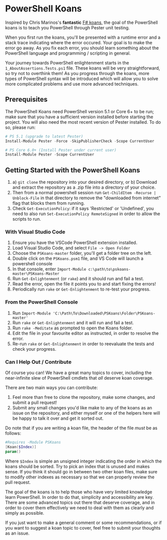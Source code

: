 # PowerShell Koans

Inspired by Chris Marinos's **fantastic** [F# koans](https://github.com/ChrisMarinos/FSharpKoans), the goal of the PowerShell koans is to teach you PowerShell through Pester unit testing.

When you first run the koans, you'll be presented with a runtime error and a stack trace indicating where the error occured. Your goal is to make the error go away. As you fix each error, you should learn something about the PowerShell language and programming / scripting in general.

Your journey towards PowerShell enlightenment starts in the `1_AboutAssertions.Tests.ps1` file. These koans will be very straightforward, so try not to overthink them! As you progress through the koans, more types of PowerShell syntax will be introduced which will allow you to solve more complicated problems and use more advanced techniques.

## Prerequisites

The PowerShell Koans need PowerShell version 5.1 or Core 6+ to be run; make sure that you have a sufficient version installed before starting the project. You will also need the most recent version of
Pester installed. To do so, please run:

```PowerShell
# PS 5.1 (upgrade to latest Pester)
Install-Module Pester -Force -SkipPublisherCheck -Scope CurrentUser

# PS Core 6.0+ (Install Pester under current user)
Install-Module Pester -Scope CurrentUser
```

## Getting Started with the PowerShell Koans

1. a) `git clone` the repository into your desired directory, or
   b) Download and extract the repository as a .zip file into a directory of your choice.
2. Then from a normal powershell session run `Get-ChildItem -Recurse | Unblock-File` in that directory to remove the "downloaded from internet" flag that blocks them from running.
3. Check `Get-ExecutionPolicy`: if it says 'Restricted' or 'Undefined', you need to also run `Set-ExecutionPolicy RemoteSigned` in order to allow the scripts to run.

### With Visual Studio Code

1. Ensure you have the VSCode PowerShell extension installed.
2. Load Visual Studio Code, and select `File -> Open Folder`
3. Choose the `PSKoans-master` folder, you'll get a folder tree on the left.
4. Double click on the `PSKoans.psm1` file, and VS Code will launch a powershell console
5. In that console, enter `Import-Module c:\path\to\pskoans-master\PSKoans-Master`
6. Run `Get-Enlightenment` (or `rake`)  and it should run and fail a test.
7. Read the error, open the file it points you to and start fixing the errors!
8. Periodically run `rake` or `Get-Enlightenment` to re-test your progress.

### From the PowerShell Console

1. Run `Import-Module 'C:\Path\To\Downloaded\PSKoans\Folder\PSKoans-master'`
2. Run `rake` or `Get-Enlightenment` and it will run and fail a test.
3. Run `rake -Meditate` as prompted to open the Koans folder.
4. Edit the file in your favourite editor as instructed, in order to resolve the error.
5. Re-run `rake` or `Get-Enlightenment` in order to reevaluate the tests and check your progress.

### Can I Help Out / Contribute

Of course you can! We have a great many topics to cover, including the near-infinite slew of PowerShell cmdlets that _all_ deserve koan coverage.

There are two main ways you can contribute:

1. Feel more than free to clone the repository, make some changes, and submit a pull request!
2. Submit any small changes you'd like make to any of the koans as an issue on the repository, and either myself or one of the helpers here will be happy to talk it over and get it sorted out.

Do note that if you are writing a koan file, the header of the file *must* be as follows:

```powershell
#Requires -Module PSKoans
[Koan($Index)]
param()
```

Where `$Index` is simple an unsigned integer indicating the order in which the koans should be sorted. Try to pick an index that is unused and makes sense. If you think it should go in between two other koan files, make sure to modify other indexes as necessary so that we can properly review the pull request.

The goal of the koans is to help those who have very limited knowledge learn PowerShell. In order to do that, simplicity and accessibility are key. There are some advanced topics out there that deserve coverage, and in order to cover them effectively we need to deal with them as clearly and simply as possible.

If you just want to make a general comment or some recommendations, or if you want to suggest a koan topic to cover, feel free to submit your thoughts as an issue.